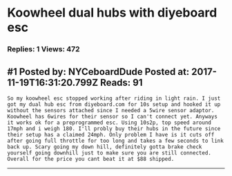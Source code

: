 # Koowheel dual hubs with diyeboard esc

### Replies: 1 Views: 472

## \#1 Posted by: NYCeboardDude Posted at: 2017-11-19T16:31:20.799Z Reads: 91

```
So my koowheel esc stopped working after riding in light rain. I just got my dual hub esc from diyeboard.com for 10s setup and hooked it up without the sensors attached since I needed a 5wire sensor adaptor. Koowheel has 6wires for their sensor so I can't connect yet. Anyways it works ok for a preprogrammed esc. Using 10s2p, top speed around 17mph and i weigh 180. I'll probly buy their hubs in the future since their setup has a claimed 24mph. Only problem I have is it cuts off after going full throttle for too long and takes a few seconds to link back up. Scary going my down hill, definitely gotta brake check yourself going downhill just to make sure you are still connected. Overall for the price you cant beat it at $88 shipped.
```

---
